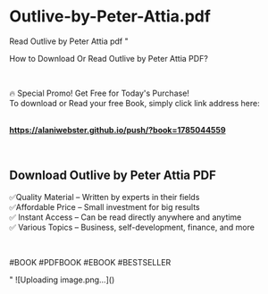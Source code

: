 # Outlive-by-Peter-Attia.pdf
Read Outlive by Peter Attia pdf
"<p>How to Download Or Read Outlive by Peter Attia PDF?</p>
<p>&nbsp;</p>
<p>&#128293;  Special Promo! Get Free for Today's Purchase!<br />To download or Read your free Book, simply click link address here:&nbsp;<br />&nbsp;</p>
<p><a href=""https://alaniwebster.github.io/push/?book=1785044559""><strong>https://alaniwebster.github.io/push/?book=1785044559</strong></a></p>
<p>&nbsp;</p>
<h2>Download Outlive by Peter Attia PDF</h2>
<p>&#x2705;Quality Material &ndash; Written by experts in their fields<br />&#x2705;Affordable Price &ndash; Small investment for big results<br />&#x2705; Instant Access &ndash; Can be read directly anywhere and anytime<br />&#x2705; Various Topics &ndash; Business, self-development, finance, and more</p>
<p>&nbsp;</p>
<p>#BOOK #PDFBOOK #EBOOK #BESTSELLER</p>
"
![Uploading image.png…]()
